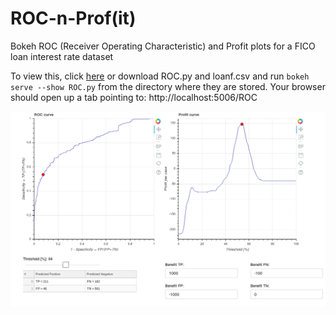 # ROC-n-Prof(it)
Bokeh ROC (Receiver Operating Characteristic) and Profit plots for a FICO loan interest rate dataset

To view this, click [here] or download ROC.py and loanf.csv and run `bokeh serve --show ROC.py` from the directory where they are stored. Your browser should open up a tab pointing to: http://localhost:5006/ROC

[![ROC and profit curves](https://github.com/alexspili/ROC-n-Prof/blob/master/Screenshot.png "ROC and profit curves")][here]


[here]: http://alexspiliotopoulos.com/aws/ROC
